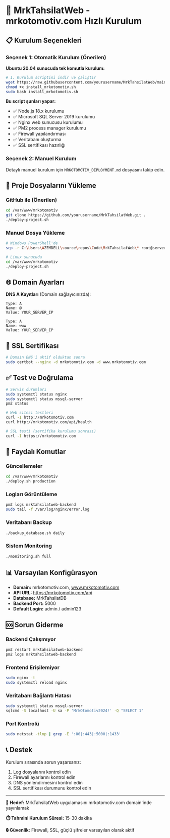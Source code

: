 # 🚀 MrkTahsilatWeb - mrkotomotiv.com Hızlı Kurulum

## 📋 Kurulum Seçenekleri

### Seçenek 1: Otomatik Kurulum (Önerilen)

**Ubuntu 20.04 sunucuda tek komutla kurulum:**

```bash
# 1. Kurulum scriptini indir ve çalıştır
wget https://raw.githubusercontent.com/yourusername/MrkTahsilatWeb/main/install_mrkotomotiv.sh
chmod +x install_mrkotomotiv.sh
sudo bash install_mrkotomotiv.sh
```

**Bu script şunları yapar:**
- ✅ Node.js 18.x kurulumu
- ✅ Microsoft SQL Server 2019 kurulumu
- ✅ Nginx web sunucusu kurulumu
- ✅ PM2 process manager kurulumu
- ✅ Firewall yapılandırması
- ✅ Veritabanı oluşturma
- ✅ SSL sertifikası hazırlığı

### Seçenek 2: Manuel Kurulum

Detaylı manuel kurulum için `MRKOTOMOTIV_DEPLOYMENT.md` dosyasını takip edin.

## 📁 Proje Dosyalarını Yükleme

### GitHub ile (Önerilen)
```bash
cd /var/www/mrkotomotiv
git clone https://github.com/yourusername/MrkTahsilatWeb.git .
./deploy-project.sh
```

### Manuel Dosya Yükleme
```bash
# Windows PowerShell'de
scp -r C:\Users\AZEMDELL\source\repos\Code\MrkTahsilatWeb\* root@server-ip:/var/www/mrkotomotiv/

# Linux sunucuda
cd /var/www/mrkotomotiv
./deploy-project.sh
```

## 🌐 Domain Ayarları

**DNS A Kayıtları** (Domain sağlayıcınızda):
```
Type: A
Name: @
Value: YOUR_SERVER_IP

Type: A
Name: www
Value: YOUR_SERVER_IP
```

## 🔐 SSL Sertifikası

```bash
# Domain DNS'i aktif olduktan sonra
sudo certbot --nginx -d mrkotomotiv.com -d www.mrkotomotiv.com
```

## ✅ Test ve Doğrulama

```bash
# Servis durumları
sudo systemctl status nginx
sudo systemctl status mssql-server
pm2 status

# Web sitesi testleri
curl -I http://mrkotomotiv.com
curl http://mrkotomotiv.com/api/health

# SSL testi (sertifika kurulumu sonrası)
curl -I https://mrkotomotiv.com
```

## 🔧 Faydalı Komutlar

### Güncellemeler
```bash
cd /var/www/mrkotomotiv
./deploy.sh production
```

### Logları Görüntüleme
```bash
pm2 logs mrktahsilatweb-backend
sudo tail -f /var/log/nginx/error.log
```

### Veritabanı Backup
```bash
./backup_database.sh daily
```

### Sistem Monitoring
```bash
./monitoring.sh full
```

## 📊 Varsayılan Konfigürasyon

- **Domain:** mrkotomotiv.com, www.mrkotomotiv.com
- **API URL:** https://mrkotomotiv.com/api
- **Database:** MrkTahsilatDB
- **Backend Port:** 5000
- **Default Login:** admin / admin123

## 🆘 Sorun Giderme

### Backend Çalışmıyor
```bash
pm2 restart mrktahsilatweb-backend
pm2 logs mrktahsilatweb-backend
```

### Frontend Erişilemiyor
```bash
sudo nginx -t
sudo systemctl reload nginx
```

### Veritabanı Bağlantı Hatası
```bash
sudo systemctl status mssql-server
sqlcmd -S localhost -U sa -P 'MrkOtomotiv2024!' -Q "SELECT 1"
```

### Port Kontrolü
```bash
sudo netstat -tlnp | grep -E ':80|:443|:5000|:1433'
```

## 📞 Destek

Kurulum sırasında sorun yaşarsanız:

1. Log dosyalarını kontrol edin
2. Firewall ayarlarını kontrol edin
3. DNS yönlendirmesini kontrol edin
4. SSL sertifikası durumunu kontrol edin

---

**🎯 Hedef:** MrkTahsilatWeb uygulamasını mrkotomotiv.com domain'inde yayınlamak

**⏱️ Tahmini Kurulum Süresi:** 15-30 dakika

**🔒 Güvenlik:** Firewall, SSL, güçlü şifreler varsayılan olarak aktif
